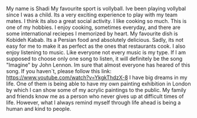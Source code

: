 My name is Shadi My favourite sport is vollyball. Ive been playing vollybal since I was a child. Its a very exciting experience to play with my team mates. I think its also a great social activity. I like cooking so much. This is one of my hobbies. I enjoy cooking, sometimes everyday, and there are some international reciepes I memorized by heart. My favourite dish is Kobideh Kabab. Its a Persian food and absolutely delicious. Sadly, its not easy for me to make it as perfect as the ones that restaurants cook. I also enjoy listening to music. Like everyone not every music is my type. If I am supposed to choose only one song to listen, it will definitely be the song "Imagine" by John Lennon. Im sure that almost everyone has heared of this song. If you haven`t, please follow this link: https://www.youtube.com/watch?v=YkgkThdzX-8 I have big dreams in my life. One of them is being able to have my own painting exhibition in London by which I can show some of my acrylic paintings to the public. My family and friends know me as a person who never gives up at difficult times of life. However, what I always remind myself through life ahead is being a human and kind to people.
